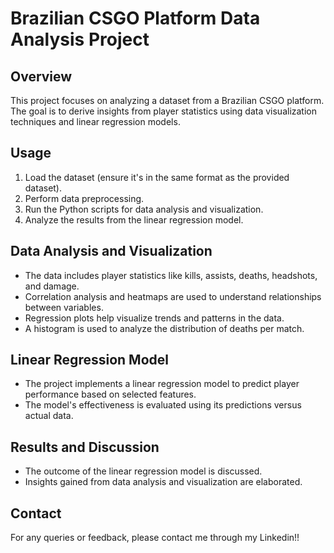 # Brazilian CSGO Platform Data Analysis Project

## Overview
This project focuses on analyzing a dataset from a Brazilian CSGO platform. The goal is to derive insights from player statistics using data visualization techniques and linear regression models.

## Usage
1. Load the dataset (ensure it's in the same format as the provided dataset).
2. Perform data preprocessing.
3. Run the Python scripts for data analysis and visualization.
4. Analyze the results from the linear regression model.

## Data Analysis and Visualization
- The data includes player statistics like kills, assists, deaths, headshots, and damage.
- Correlation analysis and heatmaps are used to understand relationships between variables.
- Regression plots help visualize trends and patterns in the data.
- A histogram is used to analyze the distribution of deaths per match.

## Linear Regression Model
- The project implements a linear regression model to predict player performance based on selected features.
- The model's effectiveness is evaluated using its predictions versus actual data.

## Results and Discussion
- The outcome of the linear regression model is discussed.
- Insights gained from data analysis and visualization are elaborated.

## Contact
For any queries or feedback, please contact me through my Linkedin!!
